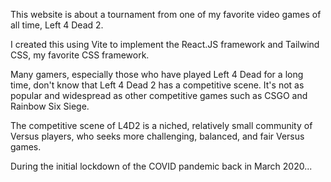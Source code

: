 This website is about a tournament from one of my favorite video games of all time, Left 4 Dead 2.

I created this using Vite to implement the React.JS framework and Tailwind CSS, my favorite CSS framework. 

Many gamers, especially those who have played Left 4 Dead for a long time, don't know that Left 4 Dead 2 has a competitive scene. It's not as popular and widespread 
as other competitive games such as CSGO and Rainbow Six Siege. 

The competitive scene of L4D2 is a niched, relatively small community of Versus players, who seeks more challenging, balanced, and fair Versus games. 

During the initial lockdown of the COVID pandemic back in March 2020...
